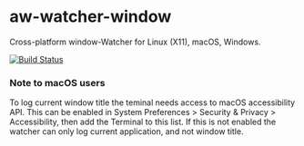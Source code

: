 aw-watcher-window
=================

Cross-platform window-Watcher for Linux (X11), macOS, Windows.

[![Build Status](https://travis-ci.org/ActivityWatch/aw-watcher-window.svg?branch=master)](https://travis-ci.org/ActivityWatch/aw-watcher-window)

### Note to macOS users

To log current window title the teminal needs access to macOS accessibility API.
This can be enabled in System Preferences > Security & Privacy > Accessibility, then add the Terminal to this list. If this is not enabled the watcher can only log current application, and not window title.

